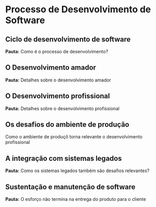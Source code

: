 # Processo de Desenvolvimento de Software

## Ciclo de desenvolvimento de software
__Pauta:__ Como é o processo de desenvolvimento?

## O Desenvolvimento amador
__Pauta:__ Detalhes sobre o desenvolvimento amador

## O Desenvolvimento profissional
__Pauta:__ Detalhes sobre o desenvolvimento profissional

## Os desafios do ambiente de produção
Como o ambiente de produçõ torna relevante o desenvolvimento profissional

## A integração com sistemas legados
__Pauta:__ Como os sistemas legados também são desafios relevantes?

## Sustentação e manutenção de software
__Pauta:__ O esforço não termina na entrega do produto para o cliente